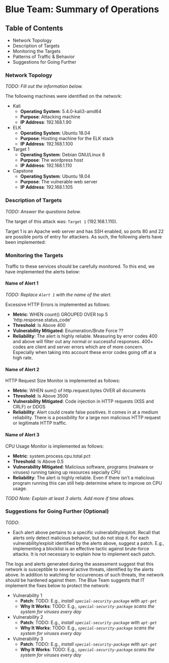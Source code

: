 # Blue Team: Summary of Operations

## Table of Contents
- Network Topology
- Description of Targets
- Monitoring the Targets
- Patterns of Traffic & Behavior
- Suggestions for Going Further

### Network Topology
_TODO: Fill out the information below._

The following machines were identified on the network:
- Kali 
  - **Operating System**: 5.4.0-kali3-amd64
  - **Purpose**: Attacking machine 
  - **IP Address**: 192.168.1.90
- ELK
  - **Operating System**: Ubuntu 18.04
  - **Purpose**: Hosting machine for the ELK stack
  - **IP Address**: 192.168.1.100
- Target 1
  - **Operating System**: Debian GNU/Linux 8
  - **Purpose**: The wordpress host
  - **IP Address**: 192.168.1.110
- Capstone
  - **Operating System**: Ubuntu 18.04
  - **Purpose**: The vulnerable web server
  - **IP Address**: 192.168.1.105

### Description of Targets
_TODO: Answer the questions below._

The target of this attack was: `Target 1` (192.168.1.110).

Target 1 is an Apache web server and has SSH enabled, so ports 80 and 22 are possible ports of entry for attackers. As such, the following alerts have been implemented:

### Monitoring the Targets

Traffic to these services should be carefully monitored. To this end, we have implemented the alerts below:

#### Name of Alert 1
_TODO: Replace `Alert 1` with the name of the alert._

Excessive HTTP Errors is implemented as follows:
  - **Metric**: WHEN count() GROUPED OVER top 5 'http.response.status_code'
  - **Threshold**: Is Above 400
  - **Vulnerability Mitigated**: Enumeration/Brute Force ??
  - **Reliability**: The alert is highly reliable. Measuring by error codes 400 and above will filter out any normal or successful responses. 400+ codes are client and server errors which are of more concern. Especially when taking into account these error codes going off at a high rate.

#### Name of Alert 2
HTTP Request Size Monitor is implemented as follows:
  - **Metric**: WHEN sum() of http.request.bytes OVER all documents
  - **Threshold**: Is Above 3500
  - **Vulnerability Mitigated**: Code injection in HTTP requests (XSS and CRLF) or DDOS
  - **Reliability**: Alert could create false positives. It comes in at a medium reliability. There is a possibility for a large non malicious HTTP request or legitimate HTTP traffic.

#### Name of Alert 3
CPU Usage Monitor is implemented as follows:
  - **Metric**: system.process.cpu.total.pct
  - **Threshold**: Is Above 0.5
  - **Vulnerability Mitigated**: Malicious software, programs (malware or viruses) running taking up resources sepcially CPU
  - **Reliability**: The alert is highly reliable. Even if there isn’t a malicious program running this can still help determine where to improve on CPU usage.

_TODO Note: Explain at least 3 alerts. Add more if time allows._

### Suggestions for Going Further (Optional)
_TODO_: 
- Each alert above pertains to a specific vulnerability/exploit. Recall that alerts only detect malicious behavior, but do not stop it. For each vulnerability/exploit identified by the alerts above, suggest a patch. E.g., implementing a blocklist is an effective tactic against brute-force attacks. It is not necessary to explain _how_ to implement each patch.

The logs and alerts generated during the assessment suggest that this network is susceptible to several active threats, identified by the alerts above. In addition to watching for occurrences of such threats, the network should be hardened against them. The Blue Team suggests that IT implement the fixes below to protect the network:
- Vulnerability 1
  - **Patch**: TODO: E.g., _install `special-security-package` with `apt-get`_
  - **Why It Works**: TODO: E.g., _`special-security-package` scans the system for viruses every day_
- Vulnerability 2
  - **Patch**: TODO: E.g., _install `special-security-package` with `apt-get`_
  - **Why It Works**: TODO: E.g., _`special-security-package` scans the system for viruses every day_
- Vulnerability 3
  - **Patch**: TODO: E.g., _install `special-security-package` with `apt-get`_
  - **Why It Works**: TODO: E.g., _`special-security-package` scans the system for viruses every day_
